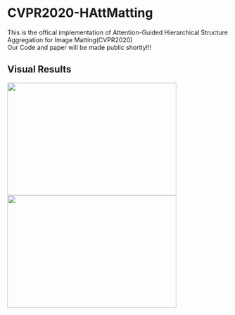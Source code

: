 # CVPR2020-HAttMatting
This is the offical implementation of Attention-Guided Hierarchical Structure Aggregation for Image Matting(CVPR2020)<br/>
Our Code and paper will be made public shortly!!!<br/>

## Visual Results
<img src="https://github.com/wukaoliu/CVPR2020-HAttMatting/blob/master/results/ball-img16.png" width="384" height="256">
<img src="https://github.com/wukaoliu/CVPR2020-HAttMatting/blob/master/results/ball-our.png" width="384" height="256">

